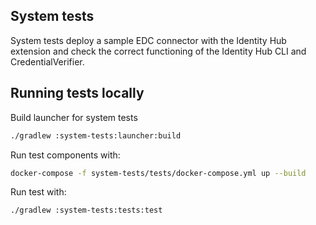 ## System tests

System tests deploy a sample EDC connector with the Identity Hub extension and check the correct functioning of the Identity Hub CLI and CredentialVerifier.

## Running tests locally 

Build launcher for system tests
```bash
./gradlew :system-tests:launcher:build
```

Run test components with:

```bash
docker-compose -f system-tests/tests/docker-compose.yml up --build
```

Run test with:

```bash
./gradlew :system-tests:tests:test
```
